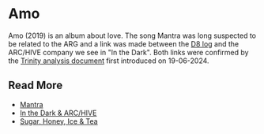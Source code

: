 # Amo

Amo (2019) is an album about love. The song Mantra was long suspected to be related to the 
ARG and a link was made between the [D8 log](../files/lauren_d8_log) and the ARC/HIVE company 
we see in "In the Dark". Both links were confirmed by the [Trinity analysis document](../files/trinity_document) first 
introduced on 19-06-2024.

## Read More

- [Mantra](amo-mantra)
- [In the Dark & ARC/HIVE](amo-in-the-dark)
- [Sugar, Honey, Ice & Tea](amo-shit)